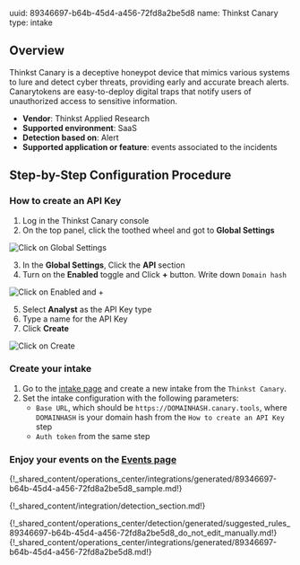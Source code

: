 uuid: 89346697-b64b-45d4-a456-72fd8a2be5d8
name: Thinkst Canary
type: intake

## Overview

Thinkst Canary is a deceptive honeypot device that mimics various systems to lure and detect cyber threats, providing early and accurate breach alerts. Canarytokens are easy-to-deploy digital traps that notify users of unauthorized access to sensitive information.

- **Vendor**: Thinkst Applied Research
- **Supported environment**: SaaS
- **Detection based on**: Alert
- **Supported application or feature**: events associated to the incidents
    
## Step-by-Step Configuration Procedure

### How to create an API Key
1. Log in the Thinkst Canary console
2. On the top panel, click the toothed wheel and got to **Global Settings**

![Click on Global Settings](/assets/operation_center/integration_catalog/cloud_and_saas/thinkst_canary/thinkstcanary_step01.png)

3. In the **Global Settings**, Click the **API** section
4. Turn on the **Enabled** toggle and Click **+** button. Write down `Domain hash`

![Click on Enabled and +](/assets/operation_center/integration_catalog/cloud_and_saas/thinkst_canary/thinkstcanary_step02.png)

5. Select **Analyst** as the API Key type
6. Type a name for the API Key
7. Click **Create**

![Click on Create](/assets/operation_center/integration_catalog/cloud_and_saas/thinkst_canary/thinkstcanary_step03.png)


### Create your intake

1. Go to the [intake page](https://app.sekoia.io/operations/intakes) and create a new intake from the `Thinkst Canary`.
2. Set the intake configuration with the following parameters:
    - `Base URL`, which should be `https://DOMAINHASH.canary.tools`, where `DOMAINHASH` is your domain hash from the `How to create an API Key` step
    - `Auth token` from the same step


### Enjoy your events on the [Events page](https://app.sekoia.io/operations/events)


{!_shared_content/operations_center/integrations/generated/89346697-b64b-45d4-a456-72fd8a2be5d8_sample.md!}

{!_shared_content/integration/detection_section.md!}

{!_shared_content/operations_center/detection/generated/suggested_rules_89346697-b64b-45d4-a456-72fd8a2be5d8_do_not_edit_manually.md!}
{!_shared_content/operations_center/integrations/generated/89346697-b64b-45d4-a456-72fd8a2be5d8.md!}
